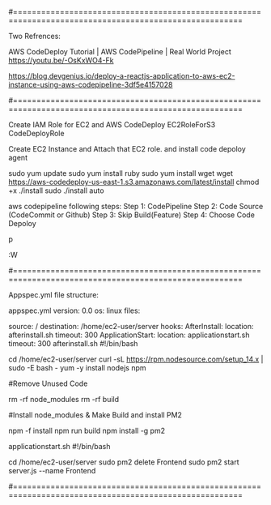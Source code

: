 #=======================================================================================================

Two Refrences:

AWS CodeDeploy Tutorial | AWS CodePipeline | Real World Project https://youtu.be/-OsKxWO4-Fk

https://blog.devgenius.io/deploy-a-reactjs-application-to-aws-ec2-instance-using-aws-codepipeline-3df5e4157028

#=======================================================================================================

Create IAM Role for EC2 and AWS CodeDeploy
EC2RoleForS3 CodeDeployRole

Create EC2 Instance and Attach that EC2 role.
and install code depoloy agent

sudo yum update sudo yum install ruby sudo yum install wget wget https://aws-codedeploy-us-east-1.s3.amazonaws.com/latest/install chmod +x ./install sudo ./install auto

aws codepipeline following steps:
Step 1: CodePipeline Step 2: Code Source (CodeCommit or Github) Step 3: Skip Build(Feature) Step 4: Choose Code Depoloy

p

:W

#=======================================================================================================

Appspec.yml file structure:

appspec.yml
version: 0.0 os: linux files:

source: / destination: /home/ec2-user/server hooks: AfterInstall:
location: afterinstall.sh timeout: 300 ApplicationStart:
location: applicationstart.sh timeout: 300
afterinstall.sh
#!/bin/bash

cd /home/ec2-user/server curl -sL https://rpm.nodesource.com/setup_14.x | sudo -E bash - yum -y install nodejs npm

#Remove Unused Code

rm -rf node_modules rm -rf build

#Install node_modules & Make Build and install PM2

npm -f install npm run build npm install -g pm2

applicationstart.sh
#!/bin/bash

cd /home/ec2-user/server sudo pm2 delete Frontend sudo pm2 start server.js --name Frontend

#=======================================================================================================
